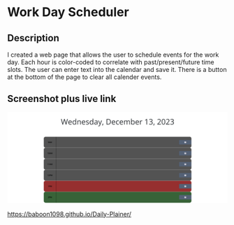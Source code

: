 # Work Day Scheduler

## Description

I created a web page that allows the user to schedule events for the work day. Each hour is color-coded to correlate with past/present/future time slots. The user can enter text into the calendar and save it. There is a button at the bottom of the page to clear all calender events.

## Screenshot plus live link

![Screenshot](./Daily%20Planner.png)

https://baboon1098.github.io/Daily-Plainer/